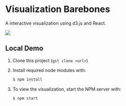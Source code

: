 # Visualization Barebones

A interactive visualization using d3.js and React.

![](image.png)

## Local Demo

1. Clone this project (```git clone <url>```)
2. Install required node modules with:

    ```bash
    $ npm install
    ```

3. To view the visualization, start the NPM server with:

    ```bash
    $ npm start
    ```